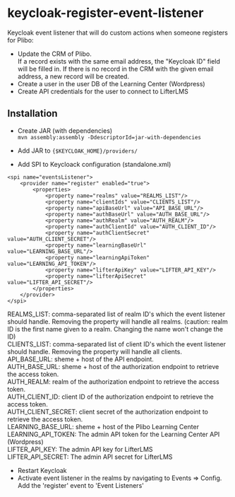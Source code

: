 # keycloak-register-event-listener

Keycloak event listener that will do custom actions when someone registers for Plibo:
- Update the CRM of Plibo.  
If a record exists with the same email address, the "Keycloak ID" field will be filled in. If there is no record in the CRM with the given email address, a new record will be created.
- Create a user in the user DB of the Learning Center (Wordpress)
- Create API credentials for the user to connect to LifterLMS

## Installation

- Create JAR (with dependencies)  
`mvn assembly:assembly -DdescriptorId=jar-with-dependencies`

- Add JAR to `{$KEYCLOAK_HOME}/providers/`
- Add SPI to Keycloack configuration (standalone.xml)  
```
<spi name="eventsListener">
    <provider name="register" enabled="true">
        <properties>
            <property name="realms" value="REALMS_LIST"/>
            <property name="clientIds" value="CLIENTS_LIST"/>
            <property name="apiBaseUrl" value="API_BASE_URL"/>
            <property name="authBaseUrl" value="AUTH_BASE_URL"/>
            <property name="authRealm" value="AUTH_REALM"/>
            <property name="authClientId" value="AUTH_CLIENT_ID"/>
            <property name="authClientSecret" value="AUTH_CLIENT_SECRET"/>
            <property name="learningBaseUrl" value="LEARNING_BASE_URL"/>
            <property name="learningApiToken" value="LEARNING_API_TOKEN"/>
            <property name="lifterApiKey" value="LIFTER_API_KEY"/>
            <property name="lifterApiSecret" value="LIFTER_API_SECRET"/>            
        </properties>
    </provider>
</spi>
```

REALMS_LIST: comma-separated list of realm ID's which the event listener should handle. Removing the property will handle all realms. (caution: realm ID is the first name given to a realm. Changing the name won't change the ID)  
CLIENTS_LIST: comma-separated list of client ID's which the event listener should handle. Removing the property will handle all clients.  
API_BASE_URL: sheme + host of the API endpoint.  
AUTH_BASE_URL: sheme + host of the authorization endpoint to retrieve the access token.  
AUTH_REALM: realm of the authorization endpoint to retrieve the access token.  
AUTH_CLIENT_ID: client ID of the authorization endpoint to retrieve the access token.  
AUTH_CLIENT_SECRET: client secret of the authorization endpoint to retrieve the access token.  
LEARNING_BASE_URL: sheme + host of the Plibo Learning Center
LEARNING_API_TOKEN: The admin API token for the Learning Center API (Wordpress)  
LIFTER_API_KEY: The admin API key for LifterLMS  
LIFTER_API_SECRET: The admin API secret for LifterLMS  

- Restart Keycloak
- Activate event listener in the realms by navigating to Events => Config. Add the 'register' event to 'Event Listeners'
